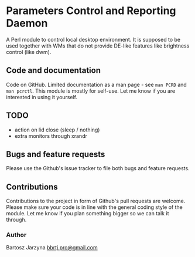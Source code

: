 # Parameters Control and Reporting Daemon
A Perl module to control local desktop environment. It is supposed to be used
together with WMs that do not provide DE-like features like brightness control
(like dwm).

## Code and documentation
Code on GitHub. Limited documentation as a man page - see `man PCRD` and `man
pcrctl`. This module is mostly for self-use. Let me know if you are interested
in using it yourself.

## TODO

- action on lid close (sleep / nothing)
- extra monitors through xrandr

## Bugs and feature requests
Please use the Github's issue tracker to file both bugs and feature requests.

## Contributions
Contributions to the project in form of Github's pull requests are
welcome. Please make sure your code is in line with the general
coding style of the module. Let me know if you plan something
bigger so we can talk it through.

### Author
Bartosz Jarzyna <bbrtj.pro@gmail.com>

